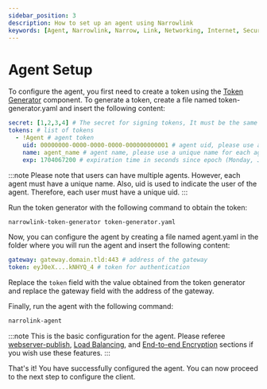 ```yaml
---
sidebar_position: 3
description: How to set up an agent using Narrowlink
keywords: [Agent, Narrowlink, Narrow, Link, Networking, Internet, Security, Privacy, Open Source, Self-hosted, Tutorial, How-to, Guide, Nat, Firewall, Proxy, Reverse Proxy, Tunnel]
---
```


# Agent Setup

To configure the agent, you first need to create a token using the [Token Generator](/docs/token-generator) component.
To generate a token, create a file named token-generator.yaml and insert the following content:

```yaml
secret: [1,2,3,4] # The secret for signing tokens, It must be the same as the gateway token secret, it is as byte array
tokens: # list of tokens
  - !Agent # agent token
    uid: 00000000-0000-0000-0000-000000000001 # agent uid, please use a unique uid for each user
    name: agent_name # agent name, please use a unique name for each agent
    exp: 1704067200 # expiration time in seconds since epoch (Monday, January 1, 2024 0:00:00 GMT)
```

:::note
Please note that users can have multiple agents. However, each agent must have a unique name. Also, uid is used to indicate the user of the agent. Therefore, each user must have a unique uid.
:::

Run the token generator with the following command to obtain the token:

```bash
narrowlink-token-generator token-generator.yaml
```

Now, you can configure the agent by creating a file named agent.yaml in the folder where you will run the agent and insert the following content:

```yaml
gateway: gateway.domain.tld:443 # address of the gateway
token: eyJ0eX....kNHYQ_4 # token for authentication
```

Replace the `token` field with the value obtained from the token generator and replace the gateway field with the address of the gateway.

Finally, run the agent with the following command:

```bash
narrolink-agent
```

:::note
This is the basic configuration for the agent. Please referee [webserver-publish](/docs/tutorial-extras/webserver-publish/), [Load Balancing](/docs/tutorial-extras/load-balancing), and [End-to-end Encryption](http://localhost:3000/docs/tutorial-extras/end-to-end-encryption) sections if you wish use these features.
:::


That's it! You have successfully configured the agent. You can now proceed to the next step to configure the client.